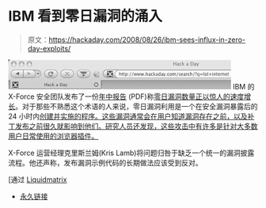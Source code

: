 # IBM 看到零日漏洞的涌入

> 原文：<https://hackaday.com/2008/08/26/ibm-sees-influx-in-zero-day-exploits/>

![](img/1de09a041e4c85b899bb1036c6313867.png)
IBM 的 X-Force 安全团队发布了一份[年中报告](http://www-935.ibm.com/services/us/iss/xforce/midyearreport/xforce-midyear-report-2008.pdf) (PDF)称[零日漏洞数量正以惊人的速度增长](http://technology.inquirer.net/infotech/infotech/view/20080826-156948/IBM-warns-zero-day-hacker-exploits-growing)。对于那些不熟悉这个术语的人来说，零日漏洞利用是一个在安全漏洞暴露后的 24 小时内[创建并实施的程序。这些漏洞通常会在用户知道漏洞存在之前，以及补丁发布之前很久就影响到他们。研究人员还发现，这些攻击中有许多是针对大多数用户日常使用的浏览器插件。](http://en.wikipedia.org/wiki/Zero_day_attack)

X-Force 运营经理克里斯兰姆(Kris Lamb)将问题归咎于缺乏一个统一的漏洞披露流程。他还声称，发布漏洞示例代码的长期做法应该受到反对。

[通过 [Liquidmatrix](http://www.liquidmatrix.org/blog/2008/08/26/ibm-warns-%E2%80%98zero-day%E2%80%99-hacker-exploits-growing/)

*   [永久链接](http://technology.inquirer.net/infotech/infotech/view/20080826-156948/IBM-warns-zero-day-hacker-exploits-growing)